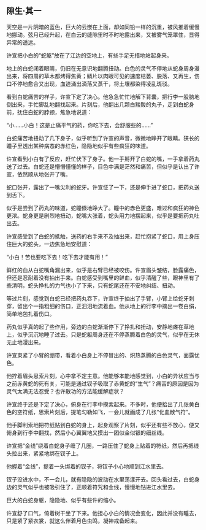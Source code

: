 ## 隙生·其一

天空是一片阴暗的蓝色，巨大的云嵌在上面，却如同铅一样的沉重，被风推着缓慢地挪动。弦月已经升起，在白云的缝隙里时不时地露出来，又被雾气笼罩住，显得异常的遥远。

许宣把小白的“蛇躯”放在了江边的空地上，有些手足无措地站起身来。

地上的白蛇闭着眼睛，仍旧在无意识地翻腾扭动。白色的灵气不停地从蛇身周身漫出来，将四周的草木都烤得焦黄；鳞片以肉眼可见的速度枯萎、脱落、又再生，伤口不停地愈合又出现，血迹涌出滴落又蒸干，将土壤都染得凌乱斑驳。

看到白蛇痛苦的样子，许宣下定了决心。他急急忙忙地解下背囊，把行李一股脑地倒出来，手忙脚乱地翻找起来。片刻后，他翻出几颗白黢黢的丸子，走到白蛇身前，抚住白蛇的脖颈，焦急地说道：

“小……小白！这是止痛平气的药，你吃下去，会舒服些的……”

白蛇痛苦地扭动了几下身子，似乎听到了许宣的声音，微微地睁开了眼睛。狭长的瞳子里透出某种病态的赤红色，隐隐地似乎有些疯狂的味道。

许宣看到小白有了反应，赶忙伏下了身子。他一手掰开了白蛇的嘴，一手拿着药丸送了过去。白蛇还是懵懵懂懂的样子，目色中满是茫然和痛苦，但似乎是认出了许宣，依然顺从地张开了嘴。

蛇口张开，露出了一嘴尖利的蛇牙。许宣怔了一下，还是伸手进了蛇口，把药丸送到舌下。

似乎是尝到了药丸的味道，蛇瞳倏地睁大了。瞳中的赤色更盛，难过和疯狂的神色更浓。蛇身更是剧烈地扭动，蛇嘴大张着，蛇头用力地摆起来，似乎是要把药丸吐出去。

许宣感受到了白蛇的抵触，送药的右手来不及抽出来，赶忙抱紧了蛇口，用上身压住巨大的蛇头，一边焦急地安慰道：

“小白！苦也要吃下去！吃下去才能有用！”

鲜红的血从白蛇嘴角漏出来，似乎是右臂已经被咬伤。许宣眉头皱结，脸露痛色，但还是忍耐着没有抽出手来。白蛇感受到嘴里的鲜血，似乎清醒了些，眼神里有了些清明，蛇头挣扎的力气也小了下来，只有蛇尾还在不安地纠结、扭动。

等过片刻，感觉到白蛇已经把药丸吞下，许宣终于抽出了手臂，小臂上给蛇牙刺穿，留出个一指粗细的伤口，正汩汩地流着血。他从地上的行李中摘出一卷白绢，简单地包扎着伤口。

药丸似乎真的起了些作用，旁边的白蛇渐渐停下了挣扎和扭动，安静地瘫在草地上，似乎沉沉地睡了过去。只是蛇躯周身还在不停蒸腾着白色的灵气，似乎在无休无止地漫出来。

许宣束紧了小臂的绷带，看着小白身上不停冒出的、炽热蒸腾的白色灵气，面露忧色。

他拧着眉头思索片刻，心中拿不定主意。他能够本能地感觉到，小白的异状应当与之前赤黄蛇的死有关，可能是通过钗子吸取了赤黄蛇的“生气”？痛苦的原因是因为灵气太满无法忍受？也许散功的方法能缓解症状？

许宣终于还是下定了决心，俯身在行李中摸索起来。不多时，他便拾出了几张黄白色的空符纸，思索片刻后，提笔勾勒如飞，一会儿就画成了几张“化血散气符”。

他手脚利索地把符纸贴到白蛇的身上，起身观察了片刻，似乎还有些不放心，便又俯身到行李中翻找，然后小心翼翼地又摸出一团似金似银的细丝线。

许宣把“金线”绕着白蛇身子缠了几圈，一路压住了蛇身上贴着的符纸，然后再把线头拉出来，紧紧地绑在钗子上。

他握着“金线”，提着一头绑着的钗子，将钗子小心地顺到江水里去。

钗子没进水中，不一会儿，就有隐隐的波动在水里荡漾开去。回头看过去，白蛇身边的灵气似乎也被吸引住了，正顺着符咒和金线，慢慢地钻进江水里去。

巨大的白蛇身躯，隐隐地、似乎有些许的缩小。

许宣舒了口气，倚着树干坐了下来。他担心小白的情况会变化，因此并没有睡去，只是紧了紧衣裳，就这么伴着月色虫鸣，凝神戒备起来。